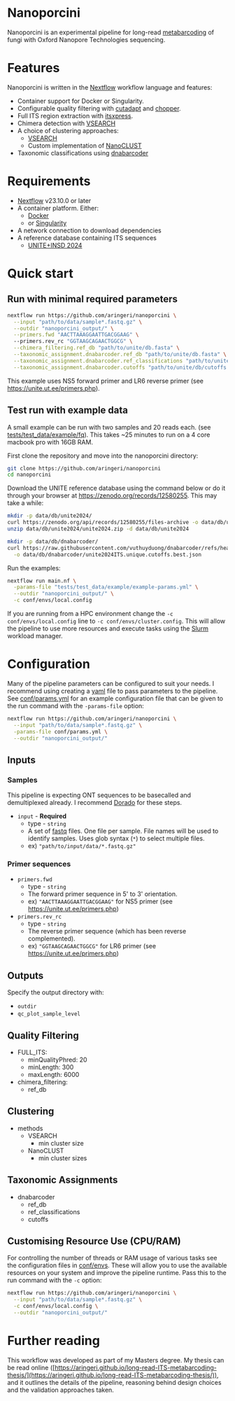 # Nanoporcini

Nanoporcini is an experimental pipeline for long-read [metabarcoding](https://en.wikipedia.org/wiki/Metabarcoding) of fungi with Oxford Nanopore Technologies sequencing.


# Features 

Nanoporcini is written in the [Nextflow](https://www.nextflow.io/) workflow language and features:

- Container support for Docker or Singularity.
- Configurable quality filtering with [cutadapt](https://github.com/marcelm/cutadapt/) and [chopper](https://github.com/wdecoster/chopper).
- Full ITS region extraction with [itsxpress](https://github.com/USDA-ARS-GBRU/itsxpress).
- Chimera detection with [VSEARCH](https://github.com/torognes/vsearch/) 
- A choice of clustering approaches:
  - [VSEARCH](https://github.com/torognes/vsearch/)
  - Custom implementation of [NanoCLUST](https://github.com/genomicsITER/NanoCLUST/)
- Taxonomic classifications using [dnabarcoder](https://github.com/vuthuyduong/dnabarcoder)

# Requirements

- [Nextflow](https://www.nextflow.io/) v23.10.0 or later
- A container platform. Either:
  - [Docker](https://www.docker.com/get-started/)
  - or [Singularity](https://docs.sylabs.io/guides/latest/user-guide/)
- A network connection to download dependencies
- A reference database containing ITS sequences
  - [UNITE+INSD 2024](https://zenodo.org/records/12580255)

# Quick start

## Run with minimal required parameters
```bash
nextflow run https://github.com/aringeri/nanoporcini \
  --input "path/to/data/sample*.fastq.gz" \
  --outdir "nanoporcini_output/" \
  --primers.fwd "AACTTAAAGGAATTGACGGAAG" \ 
  --primers.rev_rc "GGTAAGCAGAACTGGCG" \
  --chimera_filtering.ref_db "path/to/unite/db.fasta" \
  --taxonomic_assignment.dnabarcoder.ref_db "path/to/unite/db.fasta" \
  --taxonomic_assignment.dnabarcoder.ref_classifications "path/to/unite/db.classification" \
  --taxonomic_assignment.dnabarcoder.cutoffs "path/to/unite/db/cutoffs.best.json" 
```
This example uses NS5 forward primer and LR6 reverse primer (see <https://unite.ut.ee/primers.php>).

## Test run with example data

A small example can be run with two samples and 20 reads each. (see [tests/test_data/example/fq](tests/test_data/example/fq)).
This takes ~25 minutes to run on a 4 core macbook pro with 16GB RAM.

First clone the repository and move into the nanoporcini directory:

```bash
git clone https://github.com/aringeri/nanoporcini
cd nanoporcini 
```

Download the UNITE reference database using the command below or do it through your browser at <https://zenodo.org/records/12580255>. 
This may take a while:

```bash
mkdir -p data/db/unite2024/
curl https://zenodo.org/api/records/12580255/files-archive -o data/db/unite2024/unite2024.zip
unzip data/db/unite2024/unite2024.zip -d data/db/unite2024

mkdir -p data/db/dnabarcoder/
curl https://raw.githubusercontent.com/vuthuyduong/dnabarcoder/refs/heads/master/data/UNITE_2024_cutoffs/unite2024ITS.unique.cutoffs.best.json \
  -o data/db/dnabarcoder/unite2024ITS.unique.cutoffs.best.json
```

Run the examples:

```bash
nextflow run main.nf \
  -params-file "tests/test_data/example/example-params.yml" \
  --outdir "nanoporcini_output/" \
  -c conf/envs/local.config
```

If you are running from a HPC environment change the `-c conf/envs/local.config` line to `-c conf/envs/cluster.config`.
This will allow the pipeline to use more resources and execute tasks using the [Slurm](https://en.wikipedia.org/wiki/Slurm_Workload_Manager) workload manager.

# Configuration

Many of the pipeline parameters can be configured to suit your needs.
I recommend using creating a [yaml](https://en.wikipedia.org/wiki/YAML) file to pass parameters to the pipeline.
See [conf/params.yml](conf/params.yml) for an example configuration file that can be given to the run command with the `-params-file` option:

```bash
nextflow run https://github.com/aringeri/nanoporcini \
  --input "path/to/data/sample*.fastq.gz" \
  -params-file conf/params.yml \
  --outdir "nanoporcini_output/"
```

## Inputs

### Samples

This pipeline is expecting ONT sequences to be basecalled and demultiplexed already.
I recommend [Dorado](https://github.com/nanoporetech/dorado) for these steps.

- `input` - **Required**
  - type - `string`
  - A set of [fastq](https://en.wikipedia.org/wiki/FASTQ_format) files. One file per sample. File names will be used to identify samples. Uses glob syntax (`*`) to select multiple files.
  - ex) `"path/to/input/data/*.fastq.gz"`

### Primer sequences
- `primers.fwd` 
  - type - `string`
  - The forward primer sequence in 5' to 3' orientation.
  - ex) `"AACTTAAAGGAATTGACGGAAG"` for NS5 primer (see https://unite.ut.ee/primers.php)
- `primers.rev_rc` 
  - type - `string`
  - The reverse primer sequence (which has been reverse complemented).
  - ex) `"GGTAAGCAGAACTGGCG"` for LR6 primer (see https://unite.ut.ee/primers.php)

## Outputs

Specify the output directory with:
- `outdir`
- `qc_plot_sample_level`

## Quality Filtering

- FULL_ITS:
  - minQualityPhred: 20
  - minLength: 300
  - maxLength: 6000
- chimera_filtering:
  - ref_db

## Clustering

- methods
  - VSEARCH
    - min cluster size
  - NanoCLUST
    - min cluster sizes

## Taxonomic Assignments

- dnabarcoder
  - ref_db
  - ref_classifications
  - cutoffs

## Customising Resource Use (CPU/RAM)

For controlling the number of threads or RAM usage of various tasks see the configuration files in [conf/envs](conf/envs).
These will allow you to use the available resources on your system and improve the pipeline runtime.
Pass this to the run command with the `-c` option:

```bash
nextflow run https://github.com/aringeri/nanoporcini \
  --input "path/to/data/sample*.fastq.gz" \
  -c conf/envs/local.config \
  --outdir "nanoporcini_output/"
```

# Further reading

This workflow was developed as part of my Masters degree. 
My thesis can be read online ([https://aringeri.github.io/long-read-ITS-metabarcoding-thesis/](https://aringeri.github.io/long-read-ITS-metabarcoding-thesis/)),
and it outlines the details of the pipeline, reasoning behind design choices and the validation approaches taken.
